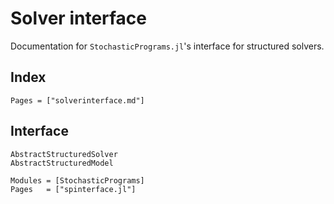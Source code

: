 # Solver interface

Documentation for `StochasticPrograms.jl`'s interface for structured solvers.

## Index

```@index
Pages = ["solverinterface.md"]
```

## Interface

```@docs
AbstractStructuredSolver
AbstractStructuredModel
```

```@autodocs
Modules = [StochasticPrograms]
Pages   = ["spinterface.jl"]
```
